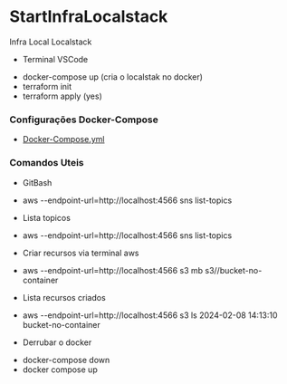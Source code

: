 # StartInfraLocalstack
Infra Local Localstack

* Terminal VSCode
- docker-compose up (cria o localstak no docker)
- terraform init
- terraform apply (yes)

### Configurações Docker-Compose
- [Docker-Compose.yml](https://github.com/localstack/localstack/blob/master/docker-compose.yml)

### Comandos Uteis
* GitBash
- aws --endpoint-url=http://localhost:4566 sns list-topics

* Lista topicos
- aws --endpoint-url=http://localhost:4566 sns list-topics

* Criar recursos via terminal aws
- aws --endpoint-url=http://localhost:4566 s3 mb s3//bucket-no-container

* Lista recursos criados
- aws --endpoint-url=http://localhost:4566 s3 ls
2024-02-08 14:13:10 bucket-no-container

* Derrubar o docker
- docker-compose down
- docker compose up
